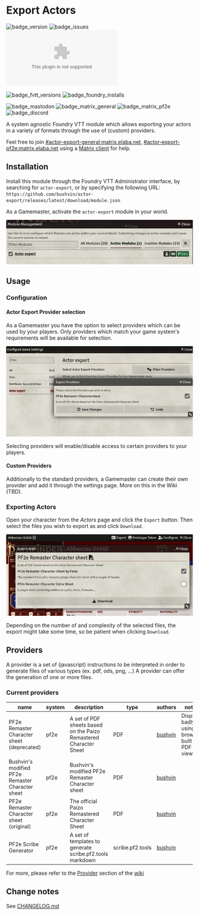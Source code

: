 # Export Actors

![badge_version] ![badge_issues] ![badge_downloads]

![badge_fvtt_versions] ![badge_foundry_installs]

![badge_mastodon] ![badge_matrix_general] ![badge_matrix_pf2e] ![badge_discord]

A system agnostic Foundry VTT module which allows exporting your actors in a variety of formats through the use of (custom) providers.

Feel free to join [#actor-export-general:matrix.elaba.net](https://matrix.to/#/#actor-export-general:matrix.elaba.net), [#actor-export-pf2e:matrix.elaba.net](https://matrix.to/#/#actor-export-pf2e:matrix.elaba.net) using a [Matrix client](https://matrix.org/ecosystem/clients/)
for help.

## Installation

Install this module through the Foundry VTT Administrator interface, by searching for `actor-export`, or by specifying the following URL: `https://github.com/bushvin/actor-export/releases/latest/download/module.json`

As a Gamemaster, activate the `actor-export` module in your world.

![Enable actor-export module](assets/gamemaster-enable-module.png "Enable Module")

## Usage

### Configuration

#### Actor Export Provider selection

As a Gamemaster you have the option to select providers which can be used by your players. Only providers which match your game system's requirements will be available for selection.

![Select Providers](assets/gamemaster-select-providers.png "Select Providers")

Selecting providers will enable/disable access to certain providers to your players.

#### Custom Providers

Additionally to the standard providers, a Gamemaster can create their own provider and add it through the settings page. More on this in the Wiki (TBD).

### Exporting Actors

Open your character from the *Actors* page and click the `Export` button. Then select the files you wish to export as and click `Download`.

![Select Provider Files](assets/player-export-actor.png "Select Provider Files")

Depending on the number of and complexity of the selected files, the export might take some time, so be patient when clicking `Download`.

## Providers

A provider is a set of (javascript) instructions to be interpreted in order to generate files of various types (ex. pdf, ods, png, ...) A provider can offer the generation of one or more files.

### Current providers

| name | system | description | type | authors | notes |
|-|-|-|-|-|-|
| PF2e Remaster Character sheet (deprecated) | pf2e | A set of PDF sheets based on the Paizo Remastered Character Sheet | PDF | [bushvin](https://github.com/bushvin) | Displays badly using browser built-in PDF viewers. |
| Bushvin's modified PF2e Remaster Character sheet | pf2e | Bushvin's modified PF2e Remaster Character sheet | PDF | [bushvin](https://github.com/bushvin) |  |
| PF2e Remaster Character sheet (original) | pf2e | The official Paizo Remastered Character Sheet | PDF | [bushvin](https://github.com/bushvin) |  |
| PF2e Scribe Generator | pf2e | A set of templates to generate scribe.pf2.tools markdown | scribe.pf2.tools | [bushvin](https://github.com/bushvin) |  |



For more, please refer to the [Provider](https://github.com/bushvin/actor-export/wiki#providers) section of the [wiki](https://github.com/bushvin/actor-export/wiki)

## Change notes

See [CHANGELOG.md](CHANGELOG.md)

[badge_version]: https://img.shields.io/github/v/tag/bushvin/actor-export?label=Version&style=flat-square&color=2577a1

[badge_issues]: https://img.shields.io/github/issues/bushvin/actor-export?style=flat-square
[badge_downloads]: https://img.shields.io/github/downloads/bushvin/actor-export/actor-export.zip?label=Downloads&style=flat-square&color=9b43a8

[badge_fvtt_versions]: https://img.shields.io/endpoint?url=https://foundryshields.com/version?url=https://github.com/bushvin/actor-export/releases/latest/download/module.json&style=flat-square&color=ff6400

[badge_mastodon]: https://img.shields.io/mastodon/follow/1084764?domain=https%3A%2F%2Fmastodon.social&logo=mastodon&logoColor=white&style=flat-square&label=%40bushvin%40mastodon.social

[badge_discord]: https://img.shields.io/discord/1194592282205237290?style=flat-square&logo=discord

[badge_matrix_general]: https://img.shields.io/matrix/actor-export-general%3Amatrix.elaba.net?style=flat-square&logo=matrix&label=actor-export%20general

[badge_matrix_pf2e]: https://img.shields.io/matrix/actor-export-pf2e%3Amatrix.elaba.net?style=flat-square&logo=matrix&label=actor-export%20pf2e

[badge_foundry_installs]: https://img.shields.io/badge/dynamic/json?url=https%3A%2F%2Fforge-vtt.com%2Fapi%2Fbazaar%2Fpackage%2Factor-export&query=package.installs&style=flat-square&label=Foundry%20Installs

